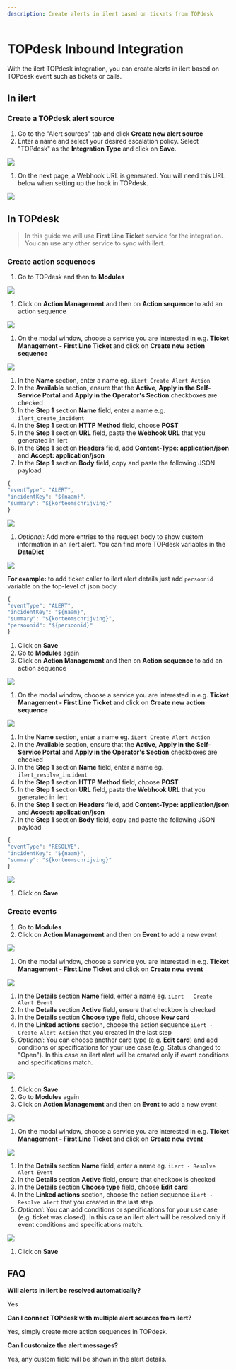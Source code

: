 ```yaml
---
description: Create alerts in ilert based on tickets from TOPdesk
---
```


# TOPdesk Inbound Integration

With the ilert TOPdesk integration, you can create alerts in ilert based on TOPdesk event such as tickets or calls.

## In ilert <a href="#in-ilert" id="in-ilert"></a>

### Create a TOPdesk alert source <a href="#create-alert-source" id="create-alert-source"></a>

1. Go to the "Alert sources" tab and click **Create new alert source**
2. Enter a name and select your desired escalation policy. Select "TOPdesk" as the **Integration Type** and click on **Save**.

![](../../.gitbook/assets/tpdki1.png)

1. On the next page, a Webhook URL is generated. You will need this URL below when setting up the hook in TOPdesk.

![](../../.gitbook/assets/tpdki2.png)

## In TOPdesk <a href="#in-topdesk" id="in-topdesk"></a>

> In this guide we will use **First Line Ticket** service for the integration. You can use any other service to sync with ilert.

### Create action sequences <a href="#create-action-sequences" id="create-action-sequences"></a>

1. Go to TOPdesk and then to **Modules**

![](../../.gitbook/assets/tpdki3.png)

1. Click on **Action Management** and then on **Action sequence** to add an action sequence

![](../../.gitbook/assets/tpdki4.png)

1. On the modal window, choose a service you are interested in e.g. **Ticket Management - First Line Ticket** and click on **Create new action sequence**

![](<../../.gitbook/assets/tpdki5 (1).png>)

1. In the **Name** section, enter a name eg. `iLert Create Alert Action`
2. In the **Available** section, ensure that the **Active**, **Apply in the Self-Service Portal** and **Apply in the Operator's Section** checkboxes are checked
3. In the **Step 1** section **Name** field, enter a name e.g. `ilert_create_incident`
4. In the **Step 1** section **HTTP Method** field, choose **POST**
5. In the **Step 1** section **URL** field, paste the **Webhook URL** that you generated in ilert
6. In the **Step 1** section **Headers** field, add **Content-Type: application/json** and **Accept: application/json**
7. In the **Step 1** section **Body** field, copy and paste the following JSON payload

```javascript
{
"eventType": "ALERT",
"incidentKey": "${naam}",
"summary": "${korteomschrijving}"
}
```

![](../../.gitbook/assets/tpdki6.1.png)

1. _Optional_: Add more entries to the request body to show custom information in an ilert alert. You can find more TOPdesk variables in the **DataDict**

![](../../.gitbook/assets/tpdki7.png)

**For example:** to add ticket caller to ilert alert details just add `persoonid` variable on the top-level of json body

```javascript
{
"eventType": "ALERT",
"incidentKey": "${naam}",
"summary": "${korteomschrijving}",
"persoonid": "${persoonid}"
}
```

1. Click on **Save**
2. Go to **Modules** again
3. Click on **Action Management** and then on **Action sequence** to add an action sequence

![](<../../.gitbook/assets/tpdki4 (1) (1).png>)

1. On the modal window, choose a service you are interested in e.g. **Ticket Management - First Line Ticket** and click on **Create new action sequence**

![](<../../.gitbook/assets/tpdki5 (2).png>)

1. In the **Name** section, enter a name eg. `iLert Create Alert Action`
2. In the **Available** section, ensure that the **Active**, **Apply in the Self-Service Portal** and **Apply in the Operator's Section** checkboxes are checked
3. In the **Step 1** section **Name** field, enter a name eg. `ilert_resolve_incident`
4. In the **Step 1** section **HTTP Method** field, choose **POST**
5. In the **Step 1** section **URL** field, paste the **Webhook URL** that you generated in ilert
6. In the **Step 1** section **Headers** field, add **Content-Type: application/json** and **Accept: application/json**
7. In the **Step 1** section **Body** field, copy and paste the following JSON payload

```javascript
{
"eventType": "RESOLVE",
"incidentKey": "${naam}",
"summary": "${korteomschrijving}"
}
```

![](../../.gitbook/assets/tpdki6.2.png)

1. Click on **Save**

### Create events <a href="#create-events" id="create-events"></a>

1. Go to **Modules**
2. Click on **Action Management** and then on **Event** to add a new event

![](../../.gitbook/assets/tpdki8.png)

1. On the modal window, choose a service you are interested in e.g. **Ticket Management - First Line Ticket** and click on **Create new event**

![](<../../.gitbook/assets/tpdki9 (1) (1).png>)

1. In the **Details** section **Name** field, enter a name eg. `iLert - Create Alert Event`
2. In the **Details** section **Active** field, ensure that checkbox is checked
3. In the **Details** section **Choose type** field, choose **New card**
4. In the **Linked actions** section, choose the action sequence `iLert - Create Alert Action` that you created in the last step
5. _Optional_: You can choose another card type (e.g. **Edit card**) and add conditions or specifications for your use case (e.g. Status changed to "Open"). In this case an ilert alert will be created only if event conditions and specifications match.

![](../../.gitbook/assets/tpdki10.1.png)

1. Click on **Save**
2. Go to **Modules** again
3. Click on **Action Management** and then on **Event** to add a new event

![](<../../.gitbook/assets/tpdki8 (1) (1).png>)

1. On the modal window, choose a service you are interested in e.g. **Ticket Management - First Line Ticket** and click on **Create new event**

![](<../../.gitbook/assets/tpdki9 (1).png>)

1. In the **Details** section **Name** field, enter a name eg. `iLert - Resolve Alert Event`
2. In the **Details** section **Active** field, ensure that checkbox is checked
3. In the **Details** section **Choose type** field, choose **Edit card**
4. In the **Linked actions** section, choose the action sequence `iLert - Resolve alert` that you created in the last step
5. _Optional_: You can add conditions or specifications for your use case (e.g. ticket was closed). In this case an ilert alert will be resolved only if event conditions and specifications match.

![](../../.gitbook/assets/tpdki10.2.png)

1. Click on **Save**

## FAQ <a href="#faq" id="faq"></a>

**Will alerts in ilert be resolved automatically?**

Yes

**Can I connect TOPdesk with multiple alert sources from ilert?**

Yes, simply create more action sequences in TOPdesk.

**Can I customize the alert messages?**

Yes, any custom field will be shown in the alert details.
